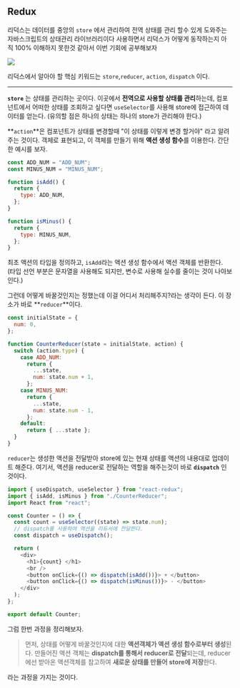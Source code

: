 ## Redux

리덕스는 데이터를 중앙의 `store` 에서 관리하여 전역 상태를 관리 할수 있게 도와주는 자바스크립트의 상태관리 라이브러리이다
사용하면서 리덕스가 어떻게 동작하는지 아직 100% 이해하지 못한것 같아서 이번 기회에 공부해보자

![](https://velog.velcdn.com/images/cnffjd95/post/c3ab3ead-1791-4d3d-b894-273dc41cc865/image.png)

리덕스에서 알아야 할 핵심 키워드는 `store`,`reducer`, `action`, `dispatch` 이다.

---

**`store`** 는 상태를 관리하는 곳이다. 이곳에서 **전역으로 사용할 상태를 관리**하는데, 컴포넌트에서 어떠한 상태를 조회하고 싶다면 `useSelector`를 사용해 store에 접근하여 데이터를 얻는다.
(유의할 점은 하나의 상태는 하나의 store가 관리해야 한다.)

**`action`**은 컴포넌트가 상태를 변경할때 "이 상태를 이렇게 변경 할거야" 라고 알려주는 것이다.
객체로 표현되고, 이 객체를 만들기 위해 **액션 생성 함수**를 이용한다.
간단한 예시를 보자.

```javascript
const ADD_NUM = "ADD_NUM";
const MINUS_NUM = "MINUS_NUM";

function isAdd() {
  return {
    type: ADD_NUM,
  };
}

function isMinus() {
  return {
    type: MINUS_NUM,
  };
}
```

최초 액션의 타입을 정의하고, `isAdd`라는 액션 생성 함수에서 액션 객체를 반환한다. (타입 선언 부분은 문자열을 사용해도 되지만, 변수로 사용해 실수를 줄이는 것이 나아보인다.)

그런데 어떻게 바꿀것인지는 정했는데 이걸 어디서 처리해주지?라는 생각이 든다. 이 장소가 바로 **`reducer`**이다.

```javascript
const initialState = {
  num: 0,
};

function CounterReducer(state = initialState, action) {
  switch (action.type) {
    case ADD_NUM:
      return {
        ...state,
        num: state.num + 1,
      };
    case MINUS_NUM:
      return {
        ...state,
        num: state.num - 1,
      };
    default:
      return { ...state };
  }
}
```

`reducer`는 생성한 액션을 전달받아 store에 있는 현재 상태를 액션의 내용대로 업데이트 해준다.
여기서, 액션을 reducer로 전달하는 역할을 해주는것이 바로 **`dispatch`** 인 것이다.

```javascript
import { useDispatch, useSelector } from "react-redux";
import { isAdd, isMinus } from "./CounterReducer";
import React from "react";

const Counter = () => {
  const count = useSelector((state) => state.num);
  // dispatch를 사용하여 액션을 리듀서에 전달한다.
  const dispatch = useDispatch();

  return (
    <div>
      <h1>{count} </h1>
      <br />
      <button onClick={() => dispatch(isAdd())}> + </button>
      <button onClick={() => dispatch(isMinus())}> - </button>
    </div>
  );
};

export default Counter;
```

그럼 한번 과정을 정리해보자.

> 먼저, 상태를 어떻게 바꿀것인지에 대한 **액션객체가 액션 생성 함수로부터 생성**된다.
> 만들어진 액션 객체는 **dispatch를 통해서 reducer로 전달**되는데, reducer에선 받아온 액션객체를 참고하여 **새로운 상태를 만들어 store에 저장**한다.

라는 과정을 가지는 것이다.
